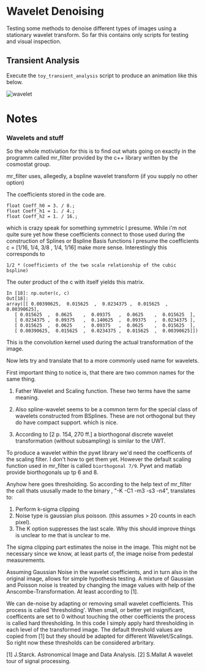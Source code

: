 # Wavelet Denoising

Testing some methods to denoise different types of images using a stationary wavelet
transform. So far this contains only scripts for testing and visual inspection.

## Transient Analysis
Execute the `toy_transient_analysis` script to produce an animation like this below.

![wavelet](https://raw.githubusercontent.com/mackaiver/wavelet-denoising/master/animation.gif)

# Notes

### Wavelets and stuff

So the whole motiviation for this is to find out whats going on exactly in
the programm called mr_filter provided by the c++ library written by the
cosmostat group.

mr_filter uses, allegedly,  a bspline wavelet transform (if you supply no other option)

The coefficients stored in the code are.

    float Coeff_h0 = 3. / 8.;
    float Coeff_h1 = 1. / 4.;
    float Coeff_h2 = 1. / 16.;

which is crazy speak for something symmetric I presume.
While i'm not quite sure yet how these coefficients connect to those
used during the construction of Splines or Bspline Basis functions I presume
the coefficients c = [1/16, 1/4, 3/8 , 1/4, 1/16] make more sense.
Interestingly this corresponds to

    1/2 * (coefficients of the two scale relationship of the cubic bspline)

The outer product of the c with itself yields this matrix.

    In [18]: np.outer(c, c)
    Out[18]:
    array([[ 0.00390625,  0.015625  ,  0.0234375 ,  0.015625  ,  0.00390625],
       [ 0.015625  ,  0.0625    ,  0.09375   ,  0.0625    ,  0.015625  ],
       [ 0.0234375 ,  0.09375   ,  0.140625  ,  0.09375   ,  0.0234375 ],
       [ 0.015625  ,  0.0625    ,  0.09375   ,  0.0625    ,  0.015625  ],
       [ 0.00390625,  0.015625  ,  0.0234375 ,  0.015625  ,  0.00390625]])

This is the convolution kernel used during the actual transformation of the image.

Now lets try and translate that to a more commonly used name for wavelets.

First important thing to notice is, that there are two common names for the same thing.

  1. Father Wavelet and Scaling function. These two terms have the same meaning.

  2. Also spline-wavelet seems to be a common term for the special class of wavelets constructed
  from BSplines. These are not orthogonal but they do have compact support. which is nice.

  3. According to [2 p. 154, 270 ff.] a biorthogonal discrete wavelet transformation (without subsampling)
  is similar to the UWT.

To produce a wavelet within the pywt library we'd need the coefficents of the scaling filter.
I don't how to get them yet. However the default scaling function used in mr_filter is
called `biorthogonal 7/9`. Pywt and matlab provide biorthogonals up tp 6 and 8.


Anyhow here goes thresholding.
So according to the help text of mr_filter the call thats ususally made to the binary
, "-K -C1 -m3 -s3 -n4",  translates to:

  1. Perform k-sigma clipping
  2. Noise type is gaussian plus poisson. (this assumes > 20 counts in each pixel).
  3. The K option suppresses the last scale. Why this should improve things is unclear to me
  that is unclear to me.

The sigma clipping part estimates the noise in the image. This might not be necessary
since we know, at least parts of, the image noise from pedestal measurements.

Assuming Gaussian Noise in the wavelet coefficients, and in turn also in the original image,
allows for simple hypothesis testing. A mixture of Gaussian and Poisson noise is treated by
changing the image values with help of the Anscombe-Transformation. At least according to [1].

We can de-noise by adapting or removing small wavelet coefficients. This process is called 'thresholding'.
When small, or better yet insignificant, coefficents are set to 0 without touching the other coefficients
the process is called hard thresholding.
In this code I simply apply hard thresholding in each level of the transformed image. The default
threshold values are copied from [1] but they should be adapted for different Wavelet/Scalings.
So right now these thresholds can be considered arbritary.




[1] J.Starck. Astronomical Image and Data Analysis.
[2] S.Mallat A wavelet tour of signal processing.
